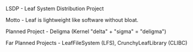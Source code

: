 LSDP - Leaf System Distribution Project

Motto - Leaf is lightweight like software without bloat.

Planned Project - Deligma (Kernel "delta" + "sigma" = "deligma")

Far Planned Projects - LeafFileSystem (LFS), CrunchyLeafLibrary (CLIBC)
